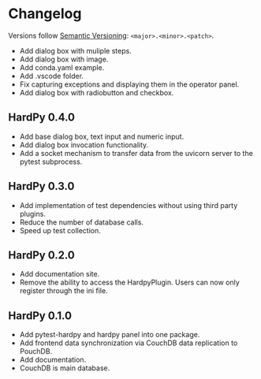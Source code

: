 # Changelog

Versions follow [Semantic Versioning](https://semver.org/): `<major>.<minor>.<patch>`.

* Add dialog box with muliple steps.
* Add dialog box with image.
* Add conda.yaml example.
* Add .vscode folder.
* Fix capturing exceptions and displaying them in the operator panel.
* Add dialog box with radiobutton and checkbox.

## HardPy 0.4.0

* Add base dialog box, text input and numeric input.
* Add dialog box invocation functionality.
* Add a socket mechanism to transfer data from the uvicorn server to the pytest subprocess.

## HardPy 0.3.0

* Add implementation of test dependencies without using third party plugins.
* Reduce the number of database calls.
* Speed up test collection.

## HardPy 0.2.0

* Add documentation site.
* Remove the ability to access the HardpyPlugin. Users can now only register through the ini file.

## HardPy 0.1.0

* Add pytest-hardpy and hardpy panel into one package.
* Add frontend data synchronization via CouchDB data replication to PouchDB.
* Add documentation.
* CouchDB is main database.
